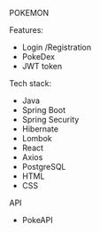 POKEMON 

Features:
  - Login /Registration
  - PokeDex
  - JWT token

Tech stack:
 - Java 
 - Spring Boot
 - Spring Security
 - Hibernate
 - Lombok
 - React
 - Axios
 - PostgreSQL
 - HTML
 - CSS

API
 - PokeAPI
